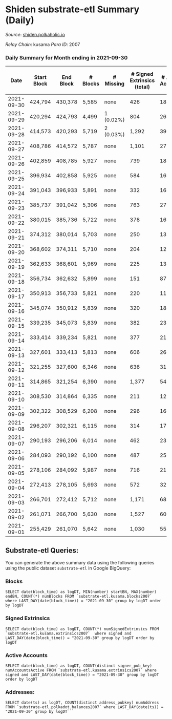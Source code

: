 # Shiden substrate-etl Summary (Daily)

_Source_: [shiden.polkaholic.io](https://shiden.polkaholic.io)

*Relay Chain*: kusama
*Para ID*: 2007



### Daily Summary for Month ending in 2021-09-30


| Date | Start Block | End Block | # Blocks | # Missing | # Signed Extrinsics (total) | # Active Accounts | # Addresses with Balances | # Events | # Transfers | # XCM Transfers In | # XCM Transfers Out |
| ---- | ----------- | --------- | -------- | --------- | --------------------------- | ----------------- | ------------------------- | -------- | ----------- | ------------------ | ------------------- |
| 2021-09-30 | 424,794 | 430,378 | 5,585 | none  | 426 | 181 | 21,211 | 53,640 | 8,764 ($847,733.59) |   |   |
| 2021-09-29 | 420,294 | 424,793 | 4,499 | 1 (0.02%) | 804 | 264 |  | 83,559 | 11,061 ($2,063,824.94) |   |   |
| 2021-09-28 | 414,573 | 420,293 | 5,719 | 2 (0.03%) | 1,292 | 395 |  | 87,100 | 14,451 ($5,461,182.40) |   |   |
| 2021-09-27 | 408,786 | 414,572 | 5,787 | none  | 1,101 | 273 |  | 76,347 | 14,411 ($7,426,017.77) |   |   |
| 2021-09-26 | 402,859 | 408,785 | 5,927 | none  | 739 | 189 |  | 47,132 | 10,251 ($8,130,360.00) |   |   |
| 2021-09-25 | 396,934 | 402,858 | 5,925 | none  | 584 | 163 |  | 19,873 | 6,508 ($1,154,217.94) |   |   |
| 2021-09-24 | 391,043 | 396,933 | 5,891 | none  | 332 | 164 |  | 18,659 | 6,195 ($855,703.96) |   |   |
| 2021-09-23 | 385,737 | 391,042 | 5,306 | none  | 763 | 270 |  | 18,964 | 6,123 ($2,474,090.14) |   |   |
| 2021-09-22 | 380,015 | 385,736 | 5,722 | none  | 378 | 166 |  | 18,252 | 6,022 ($2,146,846.85) |   |   |
| 2021-09-21 | 374,312 | 380,014 | 5,703 | none  | 250 | 131 |  | 17,748 | 5,884 ($567,493.61) |   |   |
| 2021-09-20 | 368,602 | 374,311 | 5,710 | none  | 204 | 127 |  | 17,617 | 5,859 ($2,008,370.45) |   |   |
| 2021-09-19 | 362,633 | 368,601 | 5,969 | none  | 225 | 132 |  | 18,470 | 6,116 ($631,218.55) |   |   |
| 2021-09-18 | 356,734 | 362,632 | 5,899 | none  | 151 | 87 |  | 18,065 | 5,998 ($508,186.76) |   |   |
| 2021-09-17 | 350,913 | 356,733 | 5,821 | none  | 220 | 118 |  | 17,988 | 5,966 ($5,675,612.00) |   |   |
| 2021-09-16 | 345,074 | 350,912 | 5,839 | none  | 320 | 188 |  | 18,278 | 6,087 ($2,432,103.59) |   |   |
| 2021-09-15 | 339,235 | 345,073 | 5,839 | none  | 382 | 234 |  | 18,477 | 6,124 ($2,204,039.70) |   |   |
| 2021-09-14 | 333,414 | 339,234 | 5,821 | none  | 377 | 213 |  | 18,347 | 6,113 ($3,309,498.08) |   |   |
| 2021-09-13 | 327,601 | 333,413 | 5,813 | none  | 606 | 267 |  | 18,809 | 6,311 ($7,968,554.68) |   |   |
| 2021-09-12 | 321,255 | 327,600 | 6,346 | none  | 636 | 311 |  | 20,457 | 6,858 ($4,766,738.01) |   |   |
| 2021-09-11 | 314,865 | 321,254 | 6,390 | none  | 1,377 | 543 |  | 22,282 | 7,576 ($19,103,236.97) |   |   |
| 2021-09-10 | 308,530 | 314,864 | 6,335 | none  | 211 | 125 |  | 19,502 | 6,486 ($1,066,398.60) |   |   |
| 2021-09-09 | 302,322 | 308,529 | 6,208 | none  | 296 | 169 |  | 19,327 | 6,428 ($1,176,931.96) |   |   |
| 2021-09-08 | 296,207 | 302,321 | 6,115 | none  | 314 | 171 |  | 19,077 | 6,360 ($2,964,574.91) |   |   |
| 2021-09-07 | 290,193 | 296,206 | 6,014 | none  | 462 | 231 |  | 19,104 | 6,388 ($4,100,136.81) |   |   |
| 2021-09-06 | 284,093 | 290,192 | 6,100 | none  | 487 | 253 |  | 19,478 | 6,491 ($193,115,394.04) |   |   |
| 2021-09-05 | 278,106 | 284,092 | 5,987 | none  | 716 | 219 |  | 19,534 | 6,622 ($3,599,555.28) |   |   |
| 2021-09-04 | 272,413 | 278,105 | 5,693 | none  | 572 | 324 |  | 18,457 | 6,164 ($2,302,279.12) |   |   |
| 2021-09-03 | 266,701 | 272,412 | 5,712 | none  | 1,171 | 686 |  | 20,021 | 6,696 ($7,857,245.53) |   |   |
| 2021-09-02 | 261,071 | 266,700 | 5,630 | none  | 1,527 | 608 |  | 20,873 | 6,997 ($24,532,659.25) |   |   |
| 2021-09-01 | 255,429 | 261,070 | 5,642 | none  | 1,030 | 558 |  | 19,738 | 6,562 ($4,222,739.31) |   |   |

## Substrate-etl Queries:
You can generate the above summary data using the following queries using the public dataset `substrate-etl` in Google BigQuery:


### Blocks
```
SELECT date(block_time) as logDT, MIN(number) startBN, MAX(number) endBN, COUNT(*) numBlocks FROM `substrate-etl.kusama.blocks2007`  where LAST_DAY(date(block_time)) = "2021-09-30" group by logDT order by logDT
```


### Signed Extrinsics
```
SELECT date(block_time) as logDT, COUNT(*) numSignedExtrinsics FROM `substrate-etl.kusama.extrinsics2007`  where signed and LAST_DAY(date(block_time)) = "2021-09-30" group by logDT order by logDT
```


### Active Accounts
```
SELECT date(block_time) as logDT, COUNT(distinct signer_pub_key) numAccountsActive FROM `substrate-etl.kusama.extrinsics2007` where signed and LAST_DAY(date(block_time)) = "2021-09-30" group by logDT order by logDT
```


### Addresses:
```
SELECT date(ts) as logDT, COUNT(distinct address_pubkey) numAddress FROM `substrate-etl.polkadot.balances2007` where LAST_DAY(date(ts)) = "2021-09-30" group by logDT```

